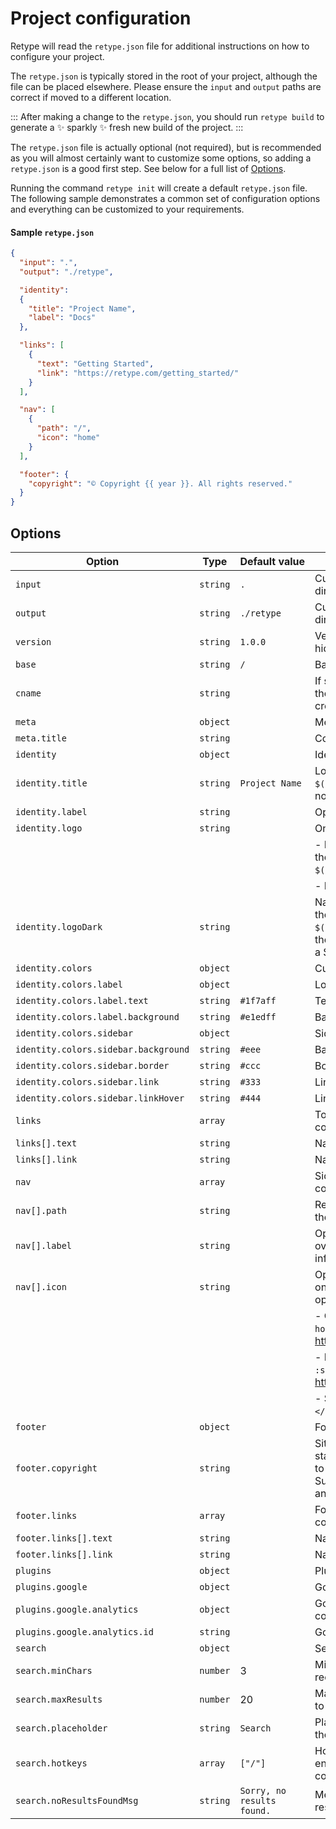 # Project configuration

Retype will read the `retype.json` file for additional instructions on how to configure your project. 

The `retype.json` is typically stored in the root of your project, although the file can be placed elsewhere. Please ensure the `input` and `output` paths are correct if moved to a different location.

:::
After making a change to the `retype.json`, you should run `retype build` to generate a :sparkles: sparkly :sparkles: fresh new build of the project.
:::

The `retype.json` file is actually optional (not required), but is recommended as you will almost certainly want to customize some options, so adding a `retype.json` is a good first step. See below for a full list of [Options](#options).

Running the command `retype init` will create a default `retype.json` file. The following sample demonstrates a common set of configuration options and everything can be customized to your requirements.

#### Sample `retype.json`

```json
{
  "input": ".",
  "output": "./retype",

  "identity": 
  {
    "title": "Project Name",
    "label": "Docs"
  },

  "links": [
    {
      "text": "Getting Started",
      "link": "https://retype.com/getting_started/"
    }
  ],

  "nav": [
    {
      "path": "/",
      "icon": "home"
    }
  ],

  "footer": {
    "copyright": "© Copyright {{ year }}. All rights reserved."
  }
}
```

## Options

| Option                               | Type     | Default&nbsp;value              | Description                                                                                                                     |
| ------------------------------------ | -------- | -------------------------- | ------------------------------------------------------------------------------------------------------------------------------- |
| `input`                              | `string` | `.`                        | Custom path to the input directory                                                                                              |
| `output`                             | `string` | `./retype`                 | Custom path to the output directory                                                                                             |
| `version`                            | `string` | `1.0.0`                    | Version label. Set to `null` to hide                                                                                            |
| `base`                               | `string` | `/`                        | Base URL                                                                                                                        |
| `cname`                              | `string` |                            | If specified, a `CNAME` file with the value provided will be created                                                            |
| `meta`                               | `object` |                            | Meta configuration                                                                                                              |
| `meta.title`                         | `string` |                            | Common title suffix                                                                                                             |
| `identity`                           | `object` |                            | Identity configuration                                                                                                          |
| `identity.title`                     | `string` | `Project Name`             | Logo Title. Displayed when `$(logo)` and `$(logoDark)` are not configured                                                       |
| `identity.label`                     | `string` |                            | Optional Logo Label text.                                                                                                       |
| `identity.logo`                      | `string` |                            | One of the following:                                                                                                           |
|                                      |          |                            | - Name of Logo file (light theme), relative to the `$(input)` directory                                                         |
|                                      |          |                            | - Inline SVG logo                                                                                                               |
| `identity.logoDark`                  | `string` |                            | Name of Logo file (dark theme), relative to the `$(input)` directory. Ignored if the `$(logo)` is configured with a SVG image   |
| `identity.colors`                    | `object` |                            | Custom color configuration                                                                                                      |
| `identity.colors.label`              | `object` |                            | Logo label colors                                                                                                               |
| `identity.colors.label.text`         | `string` | `#1f7aff`                  | Text color                                                                                                                      |
| `identity.colors.label.background`   | `string` | `#e1edff`                  | Background color                                                                                                                |
| `identity.colors.sidebar`            | `object` |                            | Sidebar colors                                                                                                                  |
| `identity.colors.sidebar.background` | `string` | `#eee`                     | Background color                                                                                                                |
| `identity.colors.sidebar.border`     | `string` | `#ccc`                     | Border color                                                                                                                    |
| `identity.colors.sidebar.link`       | `string` | `#333`                     | Link color                                                                                                                      |
| `identity.colors.sidebar.linkHover`  | `string` | `#444`                     | Link color on mouse hover                                                                                                       |
| `links`                              | `array`  |                            | Top-level navigation link configuration                                                                                         |
| `links[].text`                       | `string` |                            | Navigation link text                                                                                                            |
| `links[].link`                       | `string` |                            | Navigation link URL                                                                                                             |
| `nav`                                | `array`  |                            | Sidebar root-level navigation configuraton                                                                                      |
| `nav[].path`                         | `string` |                            | Relative path as it appears in the url                                                                                          |
| `nav[].label`                        | `string` |                            | Optional label. When set, overrides the item label inferred from title                                                          |
| `nav[].icon`                         | `string` |                            | Optional item icon. Could be one from the following options:                                                                    |
|                                      |          |                            | - Octicons icon name, e.g. `home` (see more: https://primer.style/octicons/)                                                    |
|                                      |          |                            | - Emoji shortcode, e.g. `:smile:` (see more: https://mojee.io/emojis/)                                                          |
|                                      |          |                            | - Svg element (`<svg>..</svg>`)                                                                                                 |
| `footer`                             | `object` |                            | Footer configuration                                                                                                            |
| `footer.copyright`                   | `string` |                            | Site-wide copyright statement that will be added to the footer of each page. Supports Markdown syntax and `{{ year }}` variable |
| `footer.links`                       | `array`  |                            | Footer navigation link configuration                                                                                            |
| `footer.links[].text`                | `string` |                            | Navigation link text                                                                                                            |
| `footer.links[].link`                | `string` |                            | Navigation link URL                                                                                                             |
| `plugins`                            | `object` |                            | Plugin configuration                                                                                                            |
| `plugins.google`                     | `object` |                            | Google Plugin configuration                                                                                                     |
| `plugins.google.analytics`           | `object` |                            | Google Analytics configuration                                                                                                  |
| `plugins.google.analytics.id`        | `string` |                            | Google Analytics ID                                                                                                             |
| `search`                             | `object` |                            | Search configuration                                                                                                            |
| `search.minChars`                    | `number` | 3                          | Min number of characters required in a search query                                                                             |
| `search.maxResults`                  | `number` | 20                         | Max number of search results to render                                                                                          |
| `search.placeholder`                 | `string` | `Search`                   | Placeholder text rendered on the search component                                                                               |
| `search.hotkeys`                     | `array`  | `["/"]`                    | Hotkeys (KeyboardEvent.key) enabling the search component                                                                       |
| `search.noResultsFoundMsg`           | `string` | `Sorry, no results found.` | Message rendered when no results were found                                                                                     |